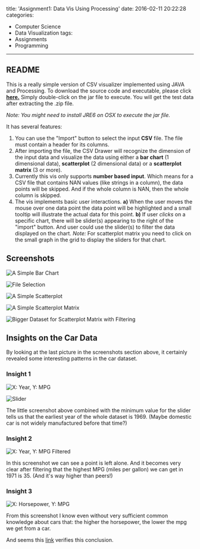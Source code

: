 title: 'Assignment1: Data Vis Using Processing'
date: 2016-02-11 20:22:28
categories:
- Computer Science
- Data Visualization
tags:
- Assignments
- Programming
---

## README

This is a really simple version of CSV visualizer implemented using JAVA and Processing. To download the source code and executable, please click **[here.](https://www.dropbox.com/s/mye6asq4q00djyk/Submit%20Folder.zip?dl=0)** Simply double-click on the jar file to execute. You will get the test data after extracting the .zip file.

_Note: You might need to install JRE6 on OSX to execute the jar file._

It has several features:
1. You can use the "Import" button to select the input **CSV** file. The file must contain a header for its columns.
2. After importing the file, the CSV Drawer will recognize the dimension of the input data and visualize the data using either a **bar chart** (1 dimensional data), **scatterplot** (2 dimensional data) or a **scatterplot matrix** (3 or more).
3. Currently this vis only supports **number based input**. Which means for a CSV file that contains NAN values (like strings in a column), the data points will be skipped. And if the whole column is NAN, then the whole column is skipped.
4. The vis implements basic user interactions. **a)** When the user moves the mouse over one data point the data point will be highlighted and a small tooltip will illustrate the actual data for this point. **b)** If user _clicks_ on a specific chart, there will be slider(s) appearing to the right of the "import" button. And user could use the slider(s) to filter the data displayed on the chart. _Note:_ For scatterplot matrix you need to click on the small graph in the grid to display the sliders for that chart.

## Screenshots

![A Simple Bar Chart](/images/simplebar.png)

![File Selection](/images/simplef.png)

![A Simple Scatterplot](/images/simplesp.png)

![A Simple Scatterplot Matrix](/images/simplespm.png)

![Bigger Dataset for Scatterplot Matrix with Filtering](/images/simplefspm.png)

## Insights on the Car Data

By looking at the last picture in the screenshots section above, it certainly revealed some interesting patterns in the car dataset.

### Insight 1

![X: Year, Y: MPG](/images/yearmpg.png)

![Slider](/images/slider.png)

The little screenshot above combined with the minimum value for the slider tells us that the earliest year of the whole dataset is 1969. (Maybe domestic car is not widely manufactured before that time?)

### Insight 2

![X: Year, Y: MPG Filtered](/images/yearmpgfilter.png)

In this screenshot we can see a point is left alone. And it becomes very clear after filtering that the highest MPG (miles per gallon) we can get in 1971 is 35. (And it's way higher than peers!)

### Insight 3

![X: Horsepower, Y: MPG](/images/horsepowermpg.png)

From this screenshot I know even without very sufficient common knowledge about cars that: the higher the horsepower, the lower the mpg we get from a car.

And seems this [link](http://cars.axlegeeks.com/v/94/Average-Fuel-Economy-vs-Horsepower) verifies this conclusion.
